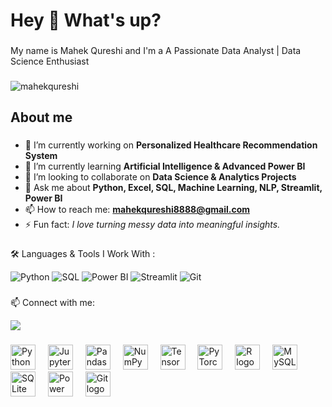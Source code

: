 <h1 align="left">Hey 👋 What's up?</h1>

###

<p align="left">My name is Mahek Qureshi and I'm a A Passionate Data Analyst | Data Science Enthusiast </p>

###
<p align="left"> 
  <img src="https://komarev.com/ghpvc/?username=mahekqureshi&label=Profile%20views&color=0e75b6&style=flat" alt="mahekqureshi" />
</p>

<h2 align="left">About me</h2>

###

- 🔭 I’m currently working on **Personalized Healthcare Recommendation System**
- 🌱 I’m currently learning **Artificial Intelligence & Advanced Power BI**
- 👯 I’m looking to collaborate on **Data Science & Analytics Projects**
- 💬 Ask me about **Python, Excel, SQL, Machine Learning, NLP, Streamlit, Power BI**
- 📫 How to reach me: **mahekqureshi8888@gmail.com**
- ⚡ Fun fact: *I love turning messy data into meaningful insights.*

### 

🛠️ Languages & Tools I Work With :

![Python](https://img.shields.io/badge/-Python-333333?style=flat&logo=python)
![SQL](https://img.shields.io/badge/-SQL-333333?style=flat&logo=mysql)
![Power BI](https://img.shields.io/badge/-Power%20BI-333333?style=flat&logo=powerbi)
![Streamlit](https://img.shields.io/badge/-Streamlit-333333?style=flat&logo=streamlit)
![Git](https://img.shields.io/badge/-Git-333333?style=flat&logo=git)

###

📫 Connect with me:
<p align="left">
  <a href="https://linkedin.com/in/mahekqureshi" target="blank"><img align="center" src="https://img.shields.io/badge/-LinkedIn-blue?style=flat&logo=linkedin" /></a>
</p>

### 

<div align="left">
  <img src="https://cdn.jsdelivr.net/gh/devicons/devicon/icons/python/python-original.svg" height="40" alt="Python logo" />
  <img width="12" />
  <img src="https://cdn.jsdelivr.net/gh/devicons/devicon/icons/jupyter/jupyter-original.svg" height="40" alt="Jupyter logo" />
  <img width="12" />
  <img src="https://cdn.jsdelivr.net/gh/devicons/devicon/icons/pandas/pandas-original.svg" height="40" alt="Pandas logo" />
  <img width="12" />
  <img src="https://cdn.jsdelivr.net/gh/devicons/devicon/icons/numpy/numpy-original.svg" height="40" alt="NumPy logo" />
  <img width="12" />
  <img src="https://cdn.jsdelivr.net/gh/devicons/devicon/icons/tensorflow/tensorflow-original.svg" height="40" alt="TensorFlow logo" />
  <img width="12" />
  <img src="https://cdn.jsdelivr.net/gh/devicons/devicon/icons/pytorch/pytorch-original.svg" height="40" alt="PyTorch logo" />
  <img width="12" />
  <img src="https://cdn.jsdelivr.net/gh/devicons/devicon/icons/r/r-original.svg" height="40" alt="R logo" />
  <img width="12" />
  <img src="https://cdn.jsdelivr.net/gh/devicons/devicon/icons/mysql/mysql-original.svg" height="40" alt="MySQL logo" />
  <img width="12" />
  <img src="https://cdn.jsdelivr.net/gh/devicons/devicon/icons/sqlite/sqlite-original.svg" height="40" alt="SQLite logo" />
  <img width="12" />
  <img src="https://www.vectorlogo.zone/logos/microsoft_powerbi/microsoft_powerbi-icon.svg" height="40" alt="Power BI logo" />
  <img width="12" />
  <img src="https://cdn.jsdelivr.net/gh/devicons/devicon/icons/git/git-original.svg" height="40" alt="Git logo" />
</div>


###
